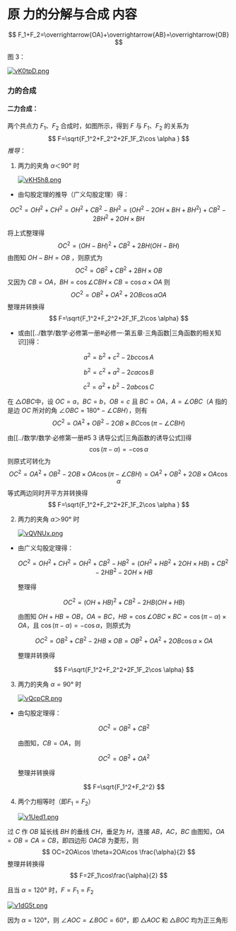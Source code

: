 # 原 力的分解与合成 内容 
  $$
  F_1+F_2=\overrightarrow{OA}+\overrightarrow{AB}=\overrightarrow{OB}
  $$

图 3：

 [![vK0tpD.png](https://s1.ax1x.com/2022/08/07/vK0tpD.png) ](https://imgtu.com/i/vK0tpD)

### 力的合成

#### 二力合成：

两个共点力 $F_1$、$F_2$ 合成时，如图所示，得到 $F$ 与 $F_1$、$F_2$ 的关系为
$$
F=\sqrt{F_1^2+F_2^2+2F_1F_2\cos \alpha }
$$
$推导：$

1. 两力的夹角 $\alpha ＜90°$ 时
   
   [![vKH5h8.png](https://s1.ax1x.com/2022/08/07/vKH5h8.png) ](https://imgtu.com/i/vKH5h8)
- 由勾股定理的推导（广义勾股定理）得：

$$
OC^2=OH^2+CH^2=OH^2+CB^2-BH^2=(OH^2-2OH\times BH+BH^2)+CB^2-2BH^2+2OH\times BH
$$

将上式整理得
$$
OC^2=(OH-BH)^2+CB^2+2BH(OH-BH)
$$
由图知 $OH-BH=OB$ ，则原式为
$$
OC^2=OB^2+CB^2+2BH \times OB
$$
又因为 $CB=OA$，$BH=\cos\angle CBH \times CB=\cos \alpha \times OA$ 则
$$
OC^2=OB^2+OA^2+2OB\cos \alpha OA
$$
整理并转换得
$$
F=\sqrt{F_1^2+F_2^2+2F_1F_2\cos \alpha}
$$

- 或由[[../数学/数学·必修第一册#必修一·第五章·三角函数|三角函数的相关知识]]得：

$$
a^2=b^2+c^2-2bc\cos A
$$

$$
b^2=c^2+a^2-2ca\cos B
$$

$$
c^2=a^2+b^2-2ab\cos C
$$

在 $\bigtriangleup OBC$中，设 $OC=a，BC=b，OB=c$ 且 $BC=OA， A=\angle OBC$（$A$ 指的是边 $OC$ 所对的角 $\angle OBC=180°-\angle CBH$），则有
$$
OC^2=OA^2+OB^2-2OB \times BC\cos (\pi-\angle CBH)
$$

由[[../数学/数学·必修第一册#5 3 诱导公式|三角函数的诱导公式]]得
$$
\cos (\pi -\alpha )=-\cos \alpha
$$
则原式可转化为
$$
OC^2=OA^2+OB^2-2OB \times OA \cos (\pi-\angle CBH)=OA^2+OB^2+2OB \times OA \cos \alpha
$$
等式两边同时开平方并转换得
$$
F=\sqrt{F_1^2+F_2^2+2F_1F_2\cos \alpha }
$$

2. 两力的夹角 $\alpha ＞90°$ 时
   
   [![vQVNUx.png](https://s1.ax1x.com/2022/08/08/vQVNUx.png) ](https://imgtu.com/i/vQVNUx)
- 由广义勾股定理得：
  
  $$
  OC^2=OH^2+CH^2=OH^2+CB^2-HB^2=(OH^2+HB^2+2OH\times HB)+CB^2-2HB^2-2OH\times HB
  $$
  
  整理得
  
  $$
  OC^2=(OH+HB)^2+CB^2-2HB(OH+HB)
  $$
  
  由图知 $OH+HB=OB$，$OA=BC$，$HB=\cos \angle OBC\times BC=\cos(\pi -\alpha )\times OA$，且 $\cos(\pi -\alpha )=-\cos \alpha$，则原式为
  
  $$
  OC^2=OB^2+CB^2-2HB\times OB=OB^2+OA^2+2OB\cos \alpha \times OA
  $$
  
  整理并转换得
  
  $$
  F=\sqrt{F_1^2+F_2^2+2F_1F_2\cos \alpha}
  $$
3. 两力的夹角 $\alpha=90°$ 时
   
   [![vQcpCR.png](https://s1.ax1x.com/2022/08/08/vQcpCR.png) ](https://imgtu.com/i/vQcpCR)
- 由勾股定理得：
  
  $$
  OC^2=OB^2+CB^2
  $$
  
  由图知，$CB=OA$，则
  
  $$
  OC^2=OB^2+OA^2
  $$
  
  整理并转换得
  
  $$
  F=\sqrt{F_1^2+F_2^2}
  $$
4. 两个力相等时（即$F_1=F_2$）
   
   [![v1Ued1.png](https://s1.ax1x.com/2022/08/09/v1Ued1.png) ](https://imgtu.com/i/v1Ued1)

过 $C$ 作 $OB$ 延长线 $BH$ 的垂线 $CH$，垂足为 $H$，连接 $AB，AC，BC$
由图知，$OA=OB=CA=CB$，即四边形 $OACB$ 为菱形，则
$$
OC=2OA\cos \theta=2OA\cos \frac{\alpha}{2}
$$
整理并转换得
$$
F=2F_1\cos\frac{\alpha}{2}
$$

且当 $\alpha=120°$ 时，$F=F_1=F_2$

 [![v1dG5t.png](https://s1.ax1x.com/2022/08/09/v1dG5t.png) ](https://imgtu.com/i/v1dG5t)

因为 $\alpha=120°$，则 $\angle AOC=\angle BOC=60°$，即 $\triangle AOC$ 和 $\triangle BOC$ 均为正三角形